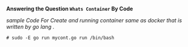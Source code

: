 
**Answering the Question `Whats Container` By Code** 

*sample Code For Create and running container same as docker that is written by go lang .*


```
# sudo -E go run mycont.go run /bin/bash

```